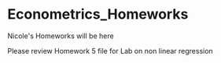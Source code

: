 # Econometrics_Homeworks
Nicole's Homeworks will be here


Please review Homework 5 file for Lab on non linear regression
